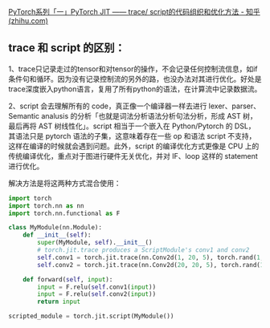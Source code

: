 
[PyTorch系列「一」PyTorch JIT —— trace/ script的代码组织和优化方法 - 知乎 (zhihu.com)](https://zhuanlan.zhihu.com/p/410507557)

## trace 和 script 的区别：

1、trace只记录走过的tensor和对tensor的操作，不会记录任何控制流信息，如if条件句和循环。因为没有记录控制流的另外的路，也没办法对其进行优化。好处是trace深度嵌入python语言，复用了所有python的语法，在计算流中记录数据流。

2、script 会去理解所有的 code，真正像一个编译器一样去进行 lexer、parser、Semantic analusis 的分析「也就是词法分析语法分析句法分析，形成 AST 树，最后再将 AST 树线性化」。script 相当于一个嵌入在 Python/Pytorch 的 DSL，其语法只是 pytorch 语法的子集，这意味着存在一些 op 和语法 script 不支持，这样在编译的时候就会遇到问题。此外，script 的编译优化方式更像是 CPU 上的传统编译优化，重点对于图进行硬件无关优化，并对 IF、loop 这样的 statement 进行优化。

解决方法是将这两种方式混合使用：
```python
import torch
import torch.nn as nn
import torch.nn.functional as F

class MyModule(nn.Module):
    def __init__(self):
        super(MyModule, self).__init__()
        # torch.jit.trace produces a ScriptModule's conv1 and conv2
        self.conv1 = torch.jit.trace(nn.Conv2d(1, 20, 5), torch.rand(1, 1, 16, 16))
        self.conv2 = torch.jit.trace(nn.Conv2d(20, 20, 5), torch.rand(1, 20, 16, 16))

    def forward(self, input):
        input = F.relu(self.conv1(input))
        input = F.relu(self.conv2(input))
        return input

scripted_module = torch.jit.script(MyModule())
```